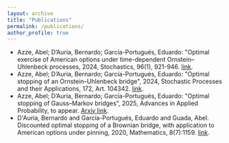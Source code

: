 ```yaml
---
layout: archive
title: "Publications"
permalink: /publications/
author_profile: true
---
```


  * Azze, Abel; D’Auria, Bernardo; García-Portugués, Eduardo: "Optimal exercise of American options under time-dependent Ornstein–Uhlenbeck processes, 2024, Stochastics, 96(1), 921-946. [link](https://doi.org/10.1080/17442508.2024.2325402).
  * Azze, Abel; D’Auria, Bernardo; García-Portugués, Eduardo: "Optimal stopping of an Ornstein–Uhlenbeck bridge", 2024, Stochastic Processes and their Applications, 172, Art. 104342. [link](https://doi.org/10.1016/j.spa.2024.104342).
  * Azze, Abel; D’Auria, Bernardo; García-Portugués, Eduardo: "Optimal stopping of Gauss–Markov bridges", 2025, Advances in Applied Probability, to appear. [Arxiv link](https://arxiv.org/abs/2211.05835).
  * D'Auria, Bernardo and García-Portugués, Eduardo and Guada, Abel. Discounted optimal stopping of a Brownian bridge, with application to American options under pinning, 2020, Mathematics, 8(7):1159. [link](doi:10.3390/math8071159).
